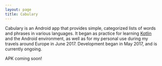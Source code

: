 ```yaml
---
layout: page
title: Cabulary
---
```

Cabulary is an Android app that provides simple, categorized lists of words and phrases in various languages. It began as practice for learning [Kotlin](https://kotlinlang.org/) and the Android environment, as well as for my personal use during my travels around Europe in June 2017. Development began in May 2017, and is currently ongoing.

APK coming soon!
